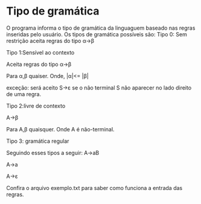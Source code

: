 # Tipo de gramática

O programa informa o tipo de gramática da linguaguem baseado nas regras inseridas pelo usuário.
Os tipos de gramática possíveis são:
Tipo 0: Sem restrição
aceita regras do tipo α->β

Tipo 1:Sensível ao contexto

Aceita regras do tipo α->β

Para α,β quaiser. Onde, |α|<= |β|

exceção: será aceito S->ε se o não terminal S não aparecer no lado direito de uma regra.

Tipo 2:livre de contexto

A->β

Para A,β quaisquer. Onde A é não-terminal.

Tipo 3: gramática regular

Seguindo esses tipos a seguir:
A->aB

A->a

A->ε

Confira o arquivo exemplo.txt para saber como funciona a entrada das regras.
